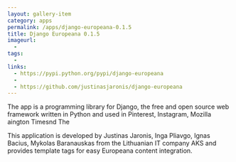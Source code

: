 ```yaml
---
layout: gallery-item
category: apps
permalink: /apps/django-europeana-0.1.5
title: Django Europeana 0.1.5
imageurl:
  - 
tags:
  - 
links:
  - https://pypi.python.org/pypi/django-europeana 
  - 
  - https://github.com/justinasjaronis/django-europeana
---
```


The app is a programming library for Django, the free and open source web framework written in Python and used in Pinterest, Instagram, Mozilla aington Timesnd The 

This application is developed by Justinas Jaronis, Inga Pliavgo, Ignas Bacius, Mykolas Baranauskas from the Lithuanian IT company AKS and provides template tags for easy Europeana content integration.
